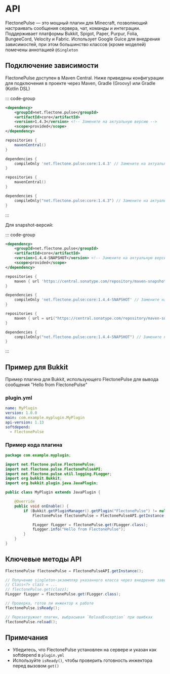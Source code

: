 # API

FlectonePulse — это мощный плагин для Minecraft, позволяющий настраивать сообщения сервера, чат, команды и интеграции. Поддерживает платформы Bukkit, Spigot, Paper, Purpur, Folia, BungeeCord, Velocity и Fabric. Использует Google Guice для внедрения зависимостей, при этом большинство классов (кроме моделей) помечены аннотацией `@Singleton`

## Подключение зависимости

FlectonePulse доступен в Maven Central. Ниже приведены конфигурации для подключения в проекте через Maven, Gradle (Groovy) или Gradle (Kotlin DSL)

::: code-group

```xml
<dependency>
    <groupId>net.flectone.pulse</groupId>
    <artifactId>core</artifactId>
    <version>1.4.3</version> <!-- Замените на актуальную версию -->
    <scope>provided</scope>
</dependency>
```

```groovy
repositories {
    mavenCentral()
}

dependencies {
    compileOnly 'net.flectone.pulse:core:1.4.3' // Замените на актуальную версию
}
```

```kotlin
repositories {
    mavenCentral()
}

dependencies {
    compileOnly("net.flectone.pulse:core:1.4.3") // Замените на актуальную версию
}
```

:::

Для snapshot-версий:

::: code-group

```xml
<dependency>
    <groupId>net.flectone.pulse</groupId>
    <artifactId>core</artifactId>
    <version>1.4.4-SNAPSHOT</version> <!-- Замените на актуальную версию -->
    <scope>provided</scope>
</dependency>
```

```groovy
repositories {
    maven { url 'https://central.sonatype.com/repository/maven-snapshots/' }
}

dependencies {
    compileOnly 'net.flectone.pulse:core:1.4.4-SNAPSHOT' // Замените на актуальную версию
}
```

```kotlin
repositories {
    maven { url = uri("https://central.sonatype.com/repository/maven-snapshots/") }
}

dependencies {
    compileOnly("net.flectone.pulse:core:1.4.4-SNAPSHOT") // Замените на актуальную версию
}
```

:::

## Пример для Bukkit

Пример плагина для Bukkit, использующего FlectonePulse для вывода сообщения "Hello from FlectonePulse"

### plugin.yml
```yaml
name: MyPlugin
version: 1.0.0
main: com.example.myplugin.MyPlugin
api-version: 1.13
softdepend:
  - FlectonePulse
```

### Пример кода плагина
```java
package com.example.myplugin;

import net.flectone.pulse.FlectonePulse;
import net.flectone.pulse.FlectonePulseAPI;
import net.flectone.pulse.util.logging.FLogger;
import org.bukkit.Bukkit;
import org.bukkit.plugin.java.JavaPlugin;

public class MyPlugin extends JavaPlugin {

    @Override
    public void onEnable() {
        if (Bukkit.getPluginManager().getPlugin("FlectonePulse") != null) {
            FlectonePulse flectonePulse = FlectonePulseAPI.getInstance();

            FLogger fLogger = flectonePulse.get(FLogger.class);
            fLogger.info("Hello from FlectonePulse");
        }
    }
}
```

## Ключевые методы API

```java
FlectonePulse flectonePulse = FlectonePulseAPI.getInstance();

// Получение singleton-экземпляр указанного класса через внедрение зависимостей Guice
// Class<?> clazz = ...
// flectonePulse.get(clazz);
FLogger fLogger = flectonePulse.get(FLogger.class);

// Проверка, готов ли инжектор к работе
flectonePulse.isReady();

// Перезагружает плагин, выбрасывая `ReloadException` при ошибках
flectonePulse.reload();
```

## Примечания

- Убедитесь, что FlectonePulse установлен на сервере и указан как softdepend в `plugin.yml`
- Используйте `isReady()`, чтобы проверить готовность инжектора перед вызовом `get()`